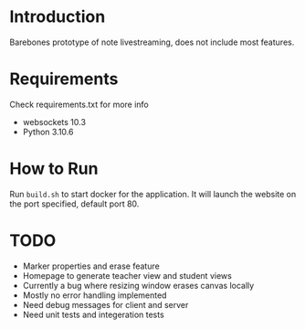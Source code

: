 # Introduction
Barebones prototype of note livestreaming, does not include most features.

# Requirements
Check requirements.txt for more info
* websockets 10.3
* Python 3.10.6

# How to Run
Run ```build.sh``` to start docker for the application. It will launch the website on the port specified, default port 80.

# TODO

* Marker properties and erase feature
* Homepage to generate teacher view and student views
* Currently a bug where resizing window erases canvas locally
* Mostly no error handling implemented
* Need debug messages for client and server
* Need unit tests and integeration tests